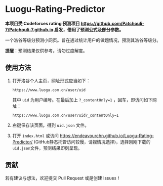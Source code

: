 # Luogu-Rating-Predictor

**本项目受 Codeforces rating 预测项目 https://github.com/Patchouli-7/Patchouli-7.github.io 启发，借用了预测公式及部分参数。**

一个洛谷等级分预测小网页。旨在通过统计用户的做题情况，预测其洛谷等级分。

**提醒**：预测结果仅供参考，请勿过度解度。

## 使用方法

1. 打开洛谷个人主页，网址形式应当如下：

   ```
   https://www.luogu.com.cn/user/uid
   ```

   其中 `uid` 为用户编号。在最后加上 `?_contentOnly=1` ，回车，即访问如下网址：

   ```
   https://www.luogu.com.cn/user/uid?_contentOnly=1
   ```

2. 右键保存该页面，得到 `uid.json` 文件。

3. 打开 `index.html` 或访问 https://endeavourchn.github.io/Luogu-Rating-Predictor/ (GitHub静态托管访问较慢，请视情况选择)，选择刚刚下载的`uid.json`文件，预测结果即刻呈现。

## 贡献

若有建议与想法，欢迎提交 Pull Request 或是创建 Issues！
